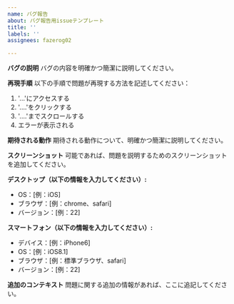 ```yaml
---
name: バグ報告
about: バグ報告用issueテンプレート
title: ''
labels: ''
assignees: fazerog02

---
```


**バグの説明**
バグの内容を明確かつ簡潔に説明してください。

**再現手順**
以下の手順で問題が再現する方法を記述してください：
1. '...'にアクセスする
2. '....'をクリックする
3. '....'までスクロールする
4. エラーが表示される

**期待される動作**
期待される動作について、明確かつ簡潔に説明してください。

**スクリーンショット**
可能であれば、問題を説明するためのスクリーンショットを追加してください。

**デスクトップ（以下の情報を入力してください）:**
 - OS：[例：iOS]
 - ブラウザ：[例：chrome、safari]
 - バージョン：[例：22]

**スマートフォン（以下の情報を入力してください）:**
 - デバイス：[例：iPhone6]
 - OS：[例：iOS8.1]
 - ブラウザ：[例：標準ブラウザ、safari]
 - バージョン：[例：22]

**追加のコンテキスト**
問題に関する追加の情報があれば、ここに追記してください。
